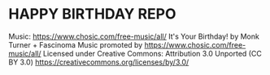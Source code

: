 # HAPPY BIRTHDAY REPO

Music: https://www.chosic.com/free-music/all/ 
It's Your Birthday! by Monk Turner + Fascinoma 
Music promoted by https://www.chosic.com/free-music/all/
Licensed under Creative Commons: Attribution 3.0 Unported (CC BY 3.0)
https://creativecommons.org/licenses/by/3.0/ 